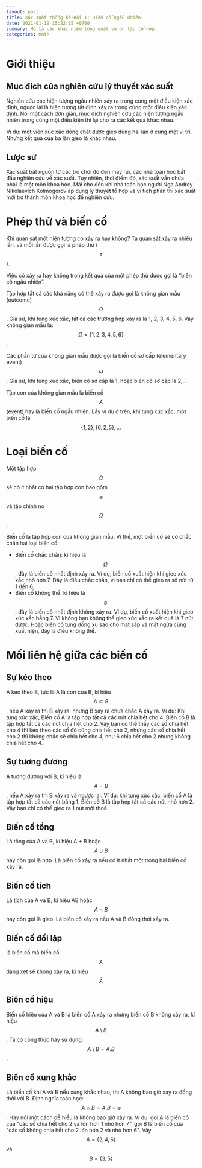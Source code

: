 ```yaml
---
layout: post
title: Xác suất thống kê-Bài 1: Biến cố ngẫu nhiên.
date: 2021-01-19 15:22:15 +0700
summary: Mô tả các khái niệm tổng quát và ôn tập tổ hợp.
categories: math
---
```


# Giới thiệu

## Mục đích của nghiên cứu lý thuyết xác suất
Nghiên cứu các hiện tượng ngẫu nhiên xảy ra trong cùng một điều kiện xác định, ngược lại là hiện tượng tất định xảy ra trong cùng một điều kiện xác định. Nói một cách đơn giản, mục đích nghiên cứu các hiện tượng ngẫu nhiên trong cùng một điều kiện thì lại cho ra các kết quả khác nhau.

Ví dụ: một viên xúc xắc đồng chất được gieo đúng hai lần ở cùng một vị trí. Nhưng kết quả của ba lần gieo là khác nhau.

## Lược sử
Xác suất bắt nguồn từ các trò chơi đỏ đen may rủi, các nhà toán học bắt đầu nghiên cứu về xác suất. Tuy nhiên, thời điểm đó, xác suất vẫn chưa phải là một môn khoa học. Mãi cho đến khi nhà toán học người Nga Andrey Nikolaevich Kolmogorov áp dụng lý thuyết tổ hợp và vi tích phân thì xác suất mới trở thành môn khoa học để nghiên cứu.

# Phép thử và biến cố
Khi quan sát một hiện tượng có xảy ra hay không? Ta quan sát xảy ra nhiều lần, và mỗi lần được gọi là phép thử ($$ \tau $$). 

Việc có xảy ra hay không trong kết quả của một phép thử được gọi là “biến cố ngẫu nhiên”.

Tập hợp tất cả các khả năng có thể xảy ra được gọi là không gian mẫu (outcome) $$ \Omega $$. Giả sử, khi tung xúc xắc, tất cả các trường hợp xảy ra là 1, 2, 3, 4, 5, 6. Vậy không gian mẫu là:
$$ \Omega = \left \{ 1, 2, 3, 4, 5, 6 \right \} $$ .

Các phần tử của không gian mẫu được gọi là biến cố sơ cấp (elementary event) $$ \omega $$. Giả sử, khi tung xúc xắc, biến cố sơ cấp là 1, hoặc biến cố sơ cấp là 2,…

Tập con của không gian mẫu là biến cố $$ A $$ (event) hay là biến cố ngẫu nhiên. Lấy ví dụ ở trên, khi tung xúc xắc, môt biến cố là $$ \left \{ 1, 2 \right \},\left \{ 6, 2, 5 \right \},... $$

# Loại biến cố
Một tập hợp $$ \Omega $$ sẽ có ít nhất có hai tập hợp con bao gồm $$ \varnothing $$ và tập chính nó $$ \Omega $$.

Biến cố là tập hợp con của không gian mẫu. Vì thế, một biến cố sẽ có chắc chắn hai loại biến cố:
+ Biến cố chắc chắn: kí hiệu là $$ \Omega $$, đây là biến cố nhất định xảy ra. Ví dụ, biến cố xuất hiện khi gieo xúc xắc nhỏ hơn 7. Đây là điều chắc chắn, vì bạn chỉ có thể gieo ra số nút từ 1 đến 6.
+ Biến cố không thể: kí hiệu là $$ \varnothing $$, đây là biến cố nhất định không xảy ra. Ví dụ, biến cố xuất hiện khi gieo xúc xắc bằng 7. Vì không bạn không thể gieo xúc xắc ra kết quả là 7 nút được. Hoặc biến cố tung đồng xu sao cho mặt sấp và mặt ngửa cùng xuất hiện, đây là điều không thể.

# Mối liên hệ giữa các biến cố

## Sự kéo theo
A kéo theo B, tức là A là con của B, kí hiệu $$ A \subset B $$, nếu A xảy ra thì B xảy ra, nhưng B xảy ra chưa chắc A xảy ra.
Ví dụ: Khi tung xúc xắc, Biến cố A là tập hợp tất cả các nút chia hết cho 4. Biến cố B là tập hợp tất cả các nút chia hết cho 2. Vậy bạn có thể thấy các số chia hết cho 4 thì kéo theo các số đó cũng chia hết cho 2, nhưng các số chia hết cho 2 thì không chắc sẽ chia hết cho 4, như 6 chia hết cho 2 nhưng không chia hết cho 4.

## Sự tương đương
A tương đương với B, kí hiệu là $$ A = B $$, nếu A xảy ra thì B xảy ra và ngược lại.
Ví dụ: khi tung xúc xắc, biến cố A là tập hợp tất cả các nút bằng 1. Biến cố B là tập hợp tất cả các nút nhỏ hơn 2. Vậy bạn chỉ có thể gieo ra 1 nút mới thoả.

## Biến cố tổng
Là tổng của A và B, kí hiệu A + B hoặc $$ A \cup  B $$ hay còn gọi là hợp. Là biến cố xảy ra nếu có ít nhất một trong hai biến cố xảy ra.

## Biến cố tích
Là tích của A và B, kí hiệu AB hoặc $$ A \cap B $$ hay còn gọi là giao. Là biến cố xảy ra nếu A và B đồng thời xảy ra. 

## Biến cố đối lập
là biến cố mà biến cố $$A$$ đang xét sẽ không xảy ra, kí hiệu $$ \bar{A}$$ 

## Biến cố hiệu 
Biến cố hiệu của A và B là biến cố A xảy ra nhưng biến cố B không xảy ra, kí hiệu $$A \setminus B$$. Ta có công thức hay sử dụng: $$ A \setminus B = A.\bar{B} $$.

## Biến cố xung khắc
Là biến cố khi A và B nếu xung khắc nhau, thì A không bao giờ xảy ra đồng thời với B. Định nghĩa toán học: $$ A\cap B = A.B = \varnothing $$. Hay nói một cách dễ hiểu là không bao giờ xảy ra.
Ví dụ: gọi A là biến cố của "các số chia hết cho 2 và lớn hơn 1 nhỏ hơn 7", gọi B là biến cố của "các số không chia hết cho 2 lớn hơn 2 và nhỏ hơn 6".
Vậy $$ A = \left \{ 2, 4, 6  \right \} $$ và $$ B = \left \{ 3, 5 \right \} $$
